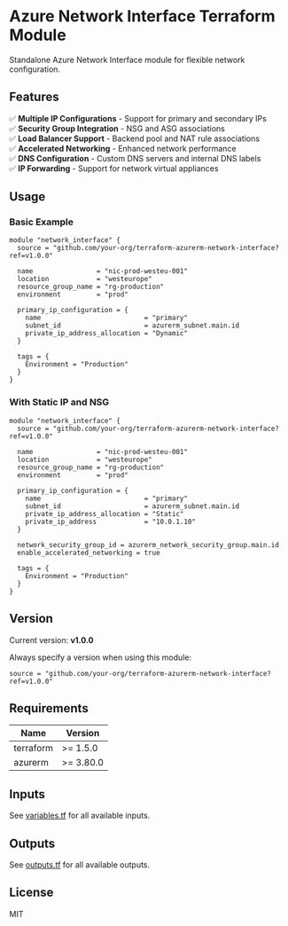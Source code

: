 # Azure Network Interface Terraform Module

Standalone Azure Network Interface module for flexible network configuration.

## Features

✅ **Multiple IP Configurations** - Support for primary and secondary IPs  
✅ **Security Group Integration** - NSG and ASG associations  
✅ **Load Balancer Support** - Backend pool and NAT rule associations  
✅ **Accelerated Networking** - Enhanced network performance  
✅ **DNS Configuration** - Custom DNS servers and internal DNS labels  
✅ **IP Forwarding** - Support for network virtual appliances  

## Usage

### Basic Example

```hcl
module "network_interface" {
  source = "github.com/your-org/terraform-azurerm-network-interface?ref=v1.0.0"

  name                = "nic-prod-westeu-001"
  location            = "westeurope"
  resource_group_name = "rg-production"
  environment         = "prod"
  
  primary_ip_configuration = {
    name                          = "primary"
    subnet_id                     = azurerm_subnet.main.id
    private_ip_address_allocation = "Dynamic"
  }
  
  tags = {
    Environment = "Production"
  }
}
```

### With Static IP and NSG

```hcl
module "network_interface" {
  source = "github.com/your-org/terraform-azurerm-network-interface?ref=v1.0.0"

  name                = "nic-prod-westeu-001"
  location            = "westeurope"
  resource_group_name = "rg-production"
  environment         = "prod"
  
  primary_ip_configuration = {
    name                          = "primary"
    subnet_id                     = azurerm_subnet.main.id
    private_ip_address_allocation = "Static"
    private_ip_address            = "10.0.1.10"
  }
  
  network_security_group_id = azurerm_network_security_group.main.id
  enable_accelerated_networking = true
  
  tags = {
    Environment = "Production"
  }
}
```

## Version

Current version: **v1.0.0**

Always specify a version when using this module:
```hcl
source = "github.com/your-org/terraform-azurerm-network-interface?ref=v1.0.0"
```

## Requirements

| Name | Version |
|------|---------|
| terraform | >= 1.5.0 |
| azurerm | >= 3.80.0 |

## Inputs

See [variables.tf](./variables.tf) for all available inputs.

## Outputs

See [outputs.tf](./outputs.tf) for all available outputs.

## License

MIT
